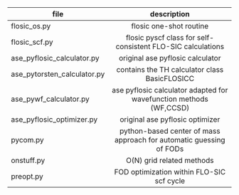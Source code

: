 | file 	| description |  
| ------------- |:-------------:|
|	flosic_os.py  | flosic one-shot routine | 
| flosic_scf.py | flosic pyscf class for self-consistent FLO-SIC calculations | 
| ase_pyflosic_calculator.py | original ase pyflosic calculator | 
| ase_pytorsten_calculator.py | contains the TH calculator class BasicFLOSICC |
| ase_pywf_calculator.py | ase pyflosic calculator adapted for wavefunction methods (WF,CCSD)
| ase_pyflosic_optimizer.py | original ase pyflosic optimizer | 
| pycom.py | python-based center of mass approach for automatic guessing of FODs | 
| onstuff.py | O(N) grid related methods | 
| preopt.py | FOD optimization within FLO-SIC scf cycle | 


